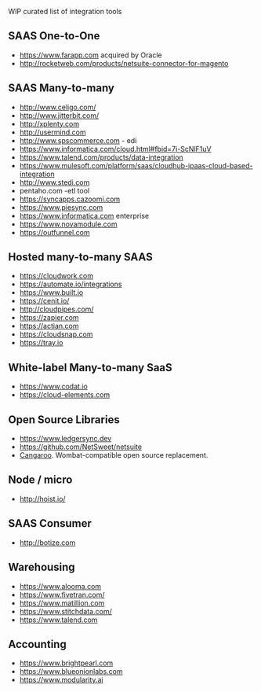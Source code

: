 WIP curated list of integration tools

## SAAS One-to-One

* https://www.farapp.com acquired by Oracle
* http://rocketweb.com/products/netsuite-connector-for-magento

## SAAS Many-to-many

* http://www.celigo.com/
* http://www.jitterbit.com/
* http://xplenty.com
* http://usermind.com
* http://www.spscommerce.com - edi
* https://www.informatica.com/cloud.html#fbid=7i-ScNlF1uV
* https://www.talend.com/products/data-integration
* https://www.mulesoft.com/platform/saas/cloudhub-ipaas-cloud-based-integration
* http://www.stedi.com
* pentaho.com -etl tool
* https://syncapps.cazoomi.com
* https://www.piesync.com
* https://www.informatica.com enterprise
* https://www.novamodule.com
* https://outfunnel.com

## Hosted many-to-many SAAS

* https://cloudwork.com
* https://automate.io/integrations
* https://www.built.io
* https://cenit.io/
* http://cloudpipes.com/
* https://zapier.com
* https://actian.com
* https://cloudsnap.com
* https://tray.io

## White-label Many-to-many SaaS

* https://www.codat.io
* https://cloud-elements.com

## Open Source Libraries

* https://www.ledgersync.dev
* https://github.com/NetSweet/netsuite
* [Cangaroo](https://github.com/nebulab/cangaroo). Wombat-compatible open source replacement.

## Node / micro

* http://hoist.io/

## SAAS Consumer

* http://botize.com

## Warehousing

* https://www.alooma.com
* https://www.fivetran.com/
* https://www.matillion.com
* https://www.stitchdata.com/
* https://www.talend.com

## Accounting

* https://www.brightpearl.com
* https://www.blueonionlabs.com
* https://www.modularity.ai
